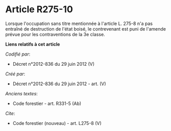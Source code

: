 # Article R275-10

Lorsque l'occupation sans titre mentionnée à l'article L. 275-8 n'a pas entraîné de destruction de l'état boisé, le
contrevenant est puni de l'amende prévue pour les contraventions de la 3e classe.

**Liens relatifs à cet article**

_Codifié par_:

  - Décret n°2012-836 du 29 juin 2012 (V)

_Créé par_:

  - Décret n°2012-836 du 29 juin 2012 - art. (V)

_Anciens textes_:

  - Code forestier - art. R331-5 (Ab)

_Cite_:

  - Code forestier (nouveau) - art. L275-8 (V)
